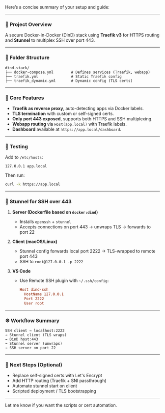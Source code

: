 Here’s a concise summary of your setup and guide:

---

### 🔧 **Project Overview**

A secure Docker-in-Docker (DinD) stack using **Traefik v3** for HTTPS routing and **Stunnel** to multiplex SSH over port 443.

---

### 📁 **Folder Structure**

```
dind-stack/
├── docker-compose.yml        # Defines services (Traefik, webapp)
├── traefik.yml               # Static Traefik config
├── traefik_dynamic.yml       # Dynamic config (TLS certs)
```

---

### 🚀 **Core Features**

* **Traefik as reverse proxy**, auto-detecting apps via Docker labels.
* **TLS termination** with custom or self-signed certs.
* **Only port 443 exposed**, supports both HTTPS and SSH multiplexing.
* **Webapp routing** via `Host(app.local)` with Traefik labels.
* **Dashboard** available at `https://app.local/dashboard`.

---

### 🧪 **Testing**

Add to `/etc/hosts`:

```
127.0.0.1 app.local
```

Then run:

```bash
curl -k https://app.local
```

---

### 🔐 **Stunnel for SSH over 443**

1. **Server (Dockerfile based on `docker:dind`)**

   * Installs `openssh` + `stunnel`
   * Accepts connections on port 443 → unwraps TLS → forwards to port 22

2. **Client (macOS/Linux)**

   * Stunnel config forwards local port 2222 → TLS-wrapped to remote port 443
   * SSH to `root@127.0.0.1 -p 2222`

3. **VS Code**

   * Use Remote SSH plugin with `~/.ssh/config`:

     ```ini
     Host dind-ssh
       HostName 127.0.0.1
       Port 2222
       User root
     ```

---

### ⚙️ **Workflow Summary**

```
SSH client → localhost:2222
→ Stunnel client (TLS wraps)
→ DinD host:443
→ Stunnel server (unwraps)
→ SSH server on port 22
```

---

### 📌 **Next Steps (Optional)**

* Replace self-signed certs with Let's Encrypt
* Add HTTP routing (Traefik + SNI passthrough)
* Automate stunnel start on client
* Scripted deployment / TLS bootstrapping

---

Let me know if you want the scripts or cert automation.
